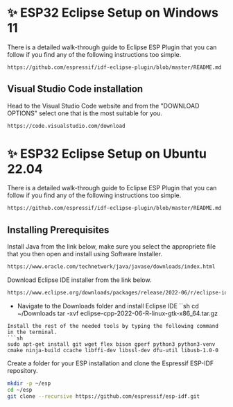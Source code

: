 # ✨ ESP32 Eclipse Setup on Windows 11
There is a detailed walk-through guide to Eclipse ESP Plugin that you can follow if you find any of the following instructions too simple.
```sh
https://github.com/espressif/idf-eclipse-plugin/blob/master/README.md
```


## Visual Studio Code installation
Head to the Visual Studio Code website and from the "DOWNLOAD OPTIONS" select one that is the most suitable for you.

```sh
https://code.visualstudio.com/download
```


# ✨ ESP32 Eclipse Setup on Ubuntu 22.04
There is a detailed walk-through guide to Eclipse ESP Plugin that you can follow if you find any of the following instructions too simple.
```sh
https://github.com/espressif/idf-eclipse-plugin/blob/master/README.md
```
## Installing Prerequisites
Install Java from the link below, make sure you select the appropriete file that you then open and install using Software Installer.
```sh
https://www.oracle.com/technetwork/java/javase/downloads/index.html
```
Download Eclipse IDE installer from the link below.
```sh
https://www.eclipse.org/downloads/packages/release/2022-06/r/eclipse-ide-cc-developers
```
* Navigate to the Downloads folder and install Eclipse IDE
``sh
cd ~/Downloads
tar -xvf eclipse-cpp-2022-06-R-linux-gtk-x86_64.tar.gz
```
Install the rest of the needed tools by typing the following command in the terminal.
```sh
sudo apt-get install git wget flex bison gperf python3 python3-venv cmake ninja-build ccache libffi-dev libssl-dev dfu-util libusb-1.0-0
```
Create a folder for your ESP installation and clone the Espressif ESP-IDF repository.
```sh
mkdir -p ~/esp
cd ~/esp
git clone --recursive https://github.com/espressif/esp-idf.git
```





